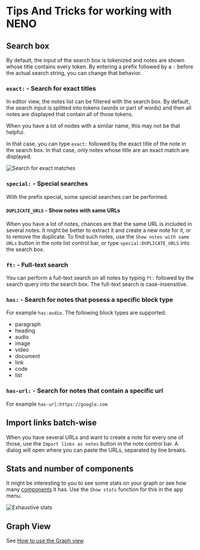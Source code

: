 # Tips And Tricks for working with NENO

## Search box
By default, the input of the search box is tokenized and notes are shown
whose title contains every token. By entering a prefix followed by a `:` before
the actual search string, you can change that behavior.

### `exact:` - Search for exact titles
In editor view, the notes list can be filtered with the search box. By default, the search input is splitted into tokens (words or part of words) and then all notes are displayed that contain all of those tokens.

When you have a lot of nodes with a similar name, this may not be that helpful.

In that case, you can type `exact:` followed by the exact title of the note in the search box. In that case, only notes whose title are an exact match are displayed.

![Search for exact matches](./img/exact%20matches.png)

### `special:` - Special searches

With the prefix special, some special searches can be performed.

#### `DUPLICATE_URLS` - Show notes with same URLs

When you have a lot of notes, chances are that the same URL is included in several notes. It might be better to extract it and create a new note for it, or to remove the duplicate. To find such notes, use the `Show notes with same URLs` button in the note list control bar, or type  `special:DUPLICATE_URLS` into the search box.

### `ft:` - Full-text search
You can perform a full-text search on all notes by typing `ft:` followed by the search query
into the search box. The full-text search is case-insensitive.

### `has:` - Search for notes that posess a specific block type

For example `has:audio`. The following block types are supported:

* paragraph
* heading
* audio
* image
* video
* document
* link
* code
* list

### `has-url:` - Search for notes that contain a specific url

For example `has-url:https://google.com`

## Import links batch-wise

When you have several URLs and want to create a note for every one of those, use the `Import links as notes` button in the note control bar. A dialog will open where you can paste the URLs, separated by line breaks.

## Stats and number of components

It might be interesting to you to see some stats on your graph or see how many [components](https://en.wikipedia.org/wiki/Component_(graph_theory)) it has. Use the `Show stats` function for this in the app menu.

![Exhaustive stats](./img/exhaustive%20stats.png)

## Graph View

See [How to use the Graph view](./GraphViewManual.md)